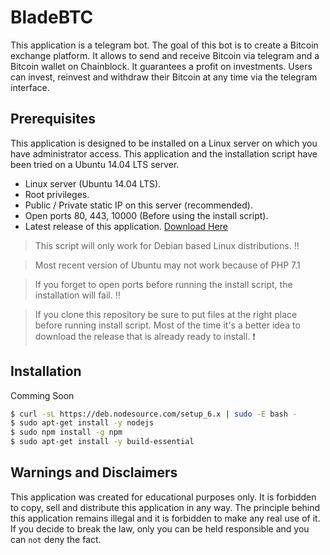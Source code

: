 # BladeBTC
This application is a telegram bot. The goal of this bot is to create a Bitcoin exchange platform. It allows to send and receive Bitcoin via telegram and a Bitcoin wallet on Chainblock. It guarantees a profit on investments. Users can invest, reinvest and withdraw their Bitcoin at any time via the telegram interface.

## Prerequisites 

This application is designed to be installed on a Linux server on which you have administrator access.
This application and the installation script have been tried on a Ubuntu 14.04 LTS server.

- Linux server (Ubuntu 14.04 LTS).
- Root privileges.
- Public / Private static IP on this server (recommended).
- Open ports 80, 443, 10000 (Before using the install script).
- Latest release of this application. [Download Here](https://github.com/nicelife90/BladeBTC/releases)

> This script will only work for Debian based Linux distributions. :bangbang:

> Most recent version of Ubuntu may not work because of PHP 7.1 

> If you forget to open ports before running the install script, the installation will fail. :bangbang:

> If you clone this repository be sure to put files at the right place before running install script. Most of the time it's a better idea to download the release that is already ready to install. :exclamation:

## Installation

Comming Soon

```sh
$ curl -sL https://deb.nodesource.com/setup_6.x | sudo -E bash -
$ sudo apt-get install -y nodejs
$ sudo npm install -g npm
$ sudo apt-get install -y build-essential
````

## Warnings and Disclaimers 

This application was created for educational purposes only. It is forbidden to copy, sell and distribute this application in any way. The principle behind this application remains illegal and it is forbidden to make any real use of it. If you decide to break the law, only you can be held responsible and you can ``not`` deny the fact.